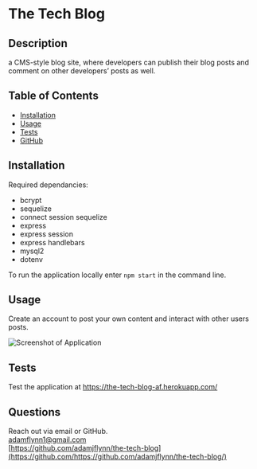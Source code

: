 # The Tech Blog
  
  ## Description
  a CMS-style blog site, where developers can publish their blog posts and comment on other developers’ posts as well.
  
  ## Table of Contents
  
  * [Installation](#installation)
  * [Usage](#usage)
  * [Tests](#tests)
  * [GitHub](#github)
  
  ## Installation
  
  Required dependancies:
  
  - bcrypt
  - sequelize
  - connect session sequelize
  - express
  - express session
  - express handlebars
  - mysql2
  - dotenv
  
  To run the application locally enter `npm start` in the command line.
  
  ## Usage
  
  Create an account to post your own content and interact with other users posts.  
  
  ![Screenshot of Application]("![image](https://user-images.githubusercontent.com/87862136/149861634-783c7028-a978-4951-97c3-84a7c0e11fe0.png)")
  
  ## Tests
  
  Test the application at https://the-tech-blog-af.herokuapp.com/
  
  ## Questions
  
  Reach out via email or GitHub.  
  adamflynn1@gmail.com  
  [https://github.com/adamjflynn/the-tech-blog](https://github.com/https://github.com/adamjflynn/the-tech-blog/)
